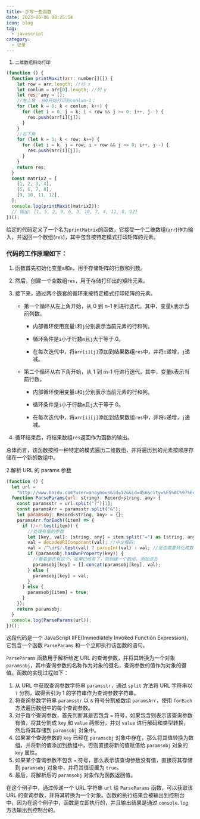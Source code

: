 ```yaml
---
title: 手写一些函数
date: 2023-06-06 08:25:54
icon: blog
tag:
  - javascript
category:
  - 记录
---
```


1. `二维数组斜向打印`

```javascript
(function () {
  function printMaxit(arr: number[][]) {
    let row = arr.length; //行 x
    let conlum = arr[0].length; //列 y
    let res: any = [];
    //左上角  从0开始打印到conlum-1；
    for (let k = 0; k < conlum; k++) {
      for (let i = 0, j = k; i < row && j >= 0; i++, j--) {
        res.push(arr[i][j]);
      }
    }
    //右下角
    for (let k = 1; k < row; k++) {
      for (let i = k, j = row; i < row && j >= 0; i++, j--) {
        res.push(arr[i][j]);
      }
    }
    return res;
  }
  const matrix2 = [
    [1, 2, 3, 4],
    [5, 6, 7, 8],
    [9, 10, 11, 12],
  ];
  console.log(printMaxit(matrix2));
  // 输出: [1, 5, 2, 9, 6, 3, 10, 7, 4, 11, 8, 12]
})();
```

给定的代码定义了一个名为`printMatrix`的函数，它接受一个二维数组(`arr`)作为输入，并返回一个数组(`res`)，其中包含按特定模式打印矩阵的元素。

### 代码的工作原理如下：

1. 函数首先初始化变量`m`和`n`，用于存储矩阵的行数和列数。

2. 然后，创建一个空数组`res`，用于存储打印出的矩阵元素。

3. 接下来，通过两个嵌套的循环来按特定模式打印矩阵的元素。

   - 第一个循环从左上角开始，从 0 到 n-1 列进行迭代。其中，变量`k`表示当前列数。

     - 内部循环使用变量`i`和`j`分别表示当前元素的行和列。

     - 循环条件是`i`小于行数`m`且`j`大于等于 0。

     - 在每次迭代中，将`arr[i][j]`添加到结果数组`res`中，并将`i`递增，`j`递减。

   - 第二个循环从右下角开始，从 1 到 m-1 行进行迭代。其中，变量`k`表示当前行数。

     - 内部循环使用变量`i`和`j`分别表示当前元素的行和列。

     - 循环条件是`i`小于行数`m`且`j`大于等于 0。

     - 在每次迭代中，将`arr[i][j]`添加到结果数组`res`中，并将`i`递增，`j`递减。

4. 循环结束后，将结果数组`res`返回作为函数的输出。

总体而言，该函数按照一种特定的模式遍历二维数组，并将遍历到的元素按顺序存储在一个新的数组中。

2.解析 URL 的 params 参数

```javascript
(function () {
  let url =
    "http://www.baidu.com?user=anoymous&id=12&&id=456&city=%E5%8C%97%E4%BA%AC&enabled";
  function ParseParams(url: string): Record<string, any> {
    const paramsstr = url.split("?")[1];
    const paramsArr = paramsstr.split("&");
    let paramsobj: Record<string, any> = {};
    paramsArr.forEach((item) => {
      if (/=/.test(item)) {
        //处理有值的参数
        let [key, val]: [string, any] = item.split("=") as [string, any]; //分割key和value;
        val = decodeURIComponent(val); //中文解码;
        val = /^\d+$/.test(val) ? parseInt(val) : val; //是否需要转化成数字
        if (paramsobj.hasOwnProperty(key)) {
          //看看是否有这个，如果已经有了，则创建一个数组，添加进去
          paramsobj[key] = [].concat(paramsobj[key], val);
        } else {
          paramsobj[key] = val;
        }
      } else {
        paramsobj[item] = true;
      }
    });
    return paramsobj;
  }
  console.log(ParseParams(url));
})();

```

这段代码是一个 JavaScript IIFE(Immediately Invoked Function Expression)，它包含一个函数 `ParseParams` 和一个立即执行该函数的语句。

`ParseParams` 函数用于解析给定 URL 的查询参数，并将其转换为一个对象 `paramsobj`，其中查询参数的名称作为对象的键名，查询参数的值作为对象的键值。函数的实现过程如下：

1. 从 URL 中获取查询参数字符串 `paramsstr`，通过 `split` 方法将 URL 字符串以 `?` 分割，取得索引为 1 的字符串作为查询参数字符串。
2. 将查询参数字符串 `paramsstr` 以 `&` 符号分割成数组 `paramsArr`，使用 `forEach` 方法遍历数组中的每个查询参数。
3. 对于每个查询参数，首先判断其是否包含 `=` 符号，如果包含则表示该查询参数有值，将其分割成 `key` 和 `value` 两部分，并对 `value` 进行解码和类型转换，然后将其存储到 `paramsobj` 对象中。
4. 如果某个查询参数的 `key` 已经在 `paramsobj` 对象中存在，那么将其值转换为数组，并将新的值添加到数组中，否则直接将新的值赋值给 `paramsobj` 对象的 `key` 属性。
5. 如果某个查询参数不包含 `=` 符号，那么表示该查询参数没有值，直接将其存储到 `paramsobj` 对象中，并将其值设置为 `true`。
6. 最后，将解析后的 `paramsobj` 对象作为函数返回值。

在这个例子中，通过传递一个 URL 字符串 `url` 给 `ParseParams` 函数，可以获取该 URL 的查询参数，并将其转换为一个对象。函数的执行结果会被输出到控制台中，因为在这个例子中，函数是立即执行的，并且输出结果是通过 `console.log` 方法输出到控制台的。
